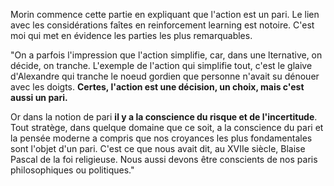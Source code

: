 Morin commence cette partie en expliquant que l'action est un pari. Le lien avec les considérations faîtes en reinforcement learning est notoire. C'est moi qui met en évidence les parties les plus remarquables.

"On a parfois l'impression que l'action simplifie, car, dans une lternative, on décide, on tranche. L'exemple de l'action qui simplifie tout, c'est le glaive d'Alexandre qui tranche le noeud gordien que personne n'avait su dénouer avec les doigts. **Certes, l'action est une décision, un choix, mais c'est aussi un pari.**

Or dans la notion de pari **il y a la conscience du risque et de l'incertitude**. Tout stratège, dans quelque domaine que ce soit, a la conscience du pari et la pensée moderne a compris que nos croyances les plus fondamentales sont l'objet d'un pari. C'est ce que nous avait dit, au XVIIe siècle, Blaise Pascal de la foi religieuse. Nous aussi devons être conscients de nos paris philosophiques ou politiques."